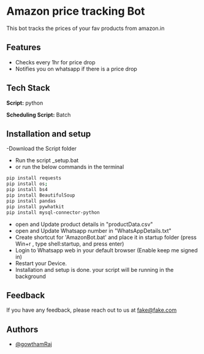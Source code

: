# Amazon price tracking Bot

This bot tracks the prices of your fav products from amazon.in 


## Features

- Checks every 1hr for price drop
- Notifies you on whatsapp if there is a price drop



## Tech Stack

**Script:** python

**Scheduling Script:** Batch


## Installation and setup

-Download the Script folder 
- Run the script _setup.bat 
- or run the below commands in the terminal
```bash
pip install requests
pip install os;
pip install bs4 
pip install BeautifulSoup
pip install pandas
pip install pywhatkit
pip install mysql-connector-python
```
- open and Update product details in "productData.csv"
- open and Update Whatsapp number in "WhatsAppDetails.txt"
- Create shortcut for 'AmazonBot.bat' and place it in startup folder (press Win+r , type shell:startup, and press enter)
- Login to Whatsapp web in your default browser (Enable keep me signed in)
- Restart your Device.
- Installation and setup is done. your script will be running in the background
    
## Feedback

If you have any feedback, please reach out to us at fake@fake.com


## Authors

- [@gowthamRaj](https://linktr.ee/reachgowthamraj)

